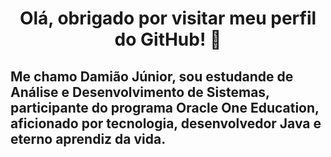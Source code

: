 <h1 align="center">Olá, obrigado por visitar meu perfil do GitHub! 👋</h1>
<h2>Me chamo Damião Júnior, sou estudande de Análise e Desenvolvimento de Sistemas, participante do programa Oracle One Education, aficionado por tecnologia, desenvolvedor Java e eterno aprendiz da vida.</h2>
<!--
**Catrevage/Catrevage** is a ✨ _special_ ✨ repository because its `README.md` (this file) appears on your GitHub profile.

Here are some ideas to get you started:

- 🔭 I’m currently working on ...
- 🌱 I’m currently learning ...
- 👯 I’m looking to collaborate on ...
- 🤔 I’m looking for help with ...
- 💬 Ask me about ...
- 📫 How to reach me: ...
- 😄 Pronouns: ...
- ⚡ Fun fact: ...
-->
